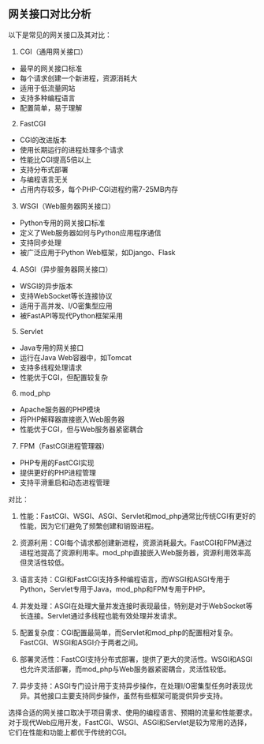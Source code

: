 ## 网关接口对比分析

以下是常见的网关接口及其对比：

1. CGI（通用网关接口）
* 最早的网关接口标准
* 每个请求创建一个新进程，资源消耗大
* 适用于低流量网站
* 支持多种编程语言
* 配置简单，易于理解

2. FastCGI
* CGI的改进版本
* 使用长期运行的进程处理多个请求
* 性能比CGI提高5倍以上
* 支持分布式部署
* 与编程语言无关
* 占用内存较多，每个PHP-CGI进程约需7-25MB内存

3. WSGI（Web服务器网关接口）
* Python专用的网关接口标准
* 定义了Web服务器如何与Python应用程序通信
* 支持同步处理
* 被广泛应用于Python Web框架，如Django、Flask

4. ASGI（异步服务器网关接口）
* WSGI的异步版本
* 支持WebSocket等长连接协议
* 适用于高并发、I/O密集型应用
* 被FastAPI等现代Python框架采用

5. Servlet
* Java专用的网关接口
* 运行在Java Web容器中，如Tomcat
* 支持多线程处理请求
* 性能优于CGI，但配置较复杂

6. mod_php
* Apache服务器的PHP模块
* 将PHP解释器直接嵌入Web服务器
* 性能优于CGI，但与Web服务器紧密耦合

7. FPM（FastCGI进程管理器）
* PHP专用的FastCGI实现
* 提供更好的PHP进程管理
* 支持平滑重启和动态进程管理

对比：

1. 性能：FastCGI、WSGI、ASGI、Servlet和mod_php通常比传统CGI有更好的性能，因为它们避免了频繁创建和销毁进程。

2. 资源利用：CGI每个请求都创建新进程，资源消耗最大。FastCGI和FPM通过进程池提高了资源利用率。mod_php直接嵌入Web服务器，资源利用效率高但灵活性较低。

3. 语言支持：CGI和FastCGI支持多种编程语言，而WSGI和ASGI专用于Python，Servlet专用于Java，mod_php和FPM专用于PHP。

4. 并发处理：ASGI在处理大量并发连接时表现最佳，特别是对于WebSocket等长连接。Servlet通过多线程也能有效处理并发请求。

5. 配置复杂度：CGI配置最简单，而Servlet和mod_php的配置相对复杂。FastCGI、WSGI和ASGI介于两者之间。

6. 部署灵活性：FastCGI支持分布式部署，提供了更大的灵活性。WSGI和ASGI也允许灵活部署，而mod_php与Web服务器紧密耦合，灵活性较低。

7. 异步支持：ASGI专门设计用于支持异步操作，在处理I/O密集型任务时表现优异。其他接口主要支持同步操作，虽然有些框架可能提供异步支持。

选择合适的网关接口取决于项目需求、使用的编程语言、预期的流量和性能要求。对于现代Web应用开发，FastCGI、WSGI、ASGI和Servlet是较为常用的选择，它们在性能和功能上都优于传统的CGI。